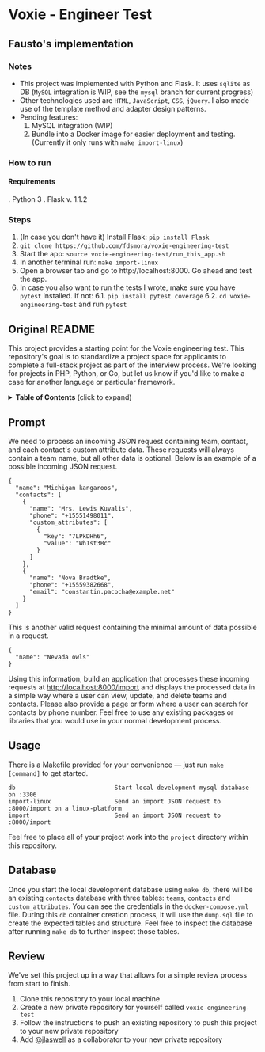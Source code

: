 # Voxie - Engineer Test
## Fausto's implementation
### Notes
- This project was implemented with Python and Flask. It uses `sqlite` as DB (`MySQL` integration is WIP, see the `mysql` branch for current progress)
- Other technologies used are `HTML`, `JavaScript`, `CSS`, `jQuery`. I also made use of the template method and adapter design patterns. 
- Pending features:
  1. MySQL integration (WIP)
  2. Bundle into a Docker image for easier deployment and testing. (Currently it only runs with `make import-linux`)
### How to run
#### Requirements
. Python  3
. Flask v. 1.1.2  

### Steps 
1. (In case you don't have it) Install Flask:
`
pip install Flask
` 
2. `git clone https://github.com/fdsmora/voxie-engineering-test`
3. Start the app:
`
source voxie-engineering-test/run_this_app.sh
` 
4. In another terminal run:
`
make import-linux
`
5. Open a browser tab and go to http://localhost:8000. Go ahead and test the app. 
6. In case you also want to run the tests I wrote, make sure you have `pytest` installed. If not:
6.1. `pip install pytest coverage`
6.2. `cd voxie-engineering-test` and run `pytest`

## Original README
This project provides a starting point for the Voxie engineering test. This repository's goal is to standardize a
project space for applicants to complete a full-stack project as part of the interview process. We're looking for
projects in PHP, Python, or Go, but let us know if you'd like to make a case for another language or particular
framework.

<details>
  <summary><strong>Table of Contents</strong> (click to expand)</summary>

- [Prompt](#prompt)
- [Usage](#usage)
- [Database](#database)
- [Review](#review)

</details>

## Prompt

We need to process an incoming JSON request containing team, contact, and each contact's custom attribute data. These
requests will always contain a team name, but all other data is optional. Below is an example of a possible incoming
JSON request.
```jsonc
{
  "name": "Michigan kangaroos",
  "contacts": [
    {
      "name": "Mrs. Lewis Kuvalis",
      "phone": "+15551498011",
      "custom_attributes": [
        {
          "key": "7LPkDHh6",
          "value": "Wh1st3Bc"
        }
      ]
    },
    {
      "name": "Nova Bradtke",
      "phone": "+15559382668",
      "email": "constantin.pacocha@example.net"
    }
  ]
}
```
This is another valid request containing the minimal amount of data possible in a request.
```jsonc
{
  "name": "Nevada owls"
}
```

Using this information, build an application that processes these incoming requests at
[http://localhost:8000/import](http://localhost:8000/import) and displays the processed data in a simple way where a
user can view, update, and delete teams and contacts. Please also provide a page or form where a user can search for
contacts by phone number. Feel free to use any existing packages or libraries that you would use in your normal
development process.

## Usage

There is a Makefile provided for your convenience — just run `make [command]` to get started.
```
db                            Start local development mysql database on :3306
import-linux                  Send an import JSON request to :8000/import on a linux-platform
import                        Send an import JSON request to :8000/import
```

Feel free to place all of your project work into the `project` directory within this repository.

## Database

Once you start the local development database using `make db`, there will be an existing `contacts` database with three
tables: `teams`, `contacts` and `custom_attributes`. You can see the credentials in the `docker-compose.yml` file.
During this `db` container creation process, it will use the `dump.sql` file to create the expected tables and
structure. Feel free to inspect the database after running `make db` to further inspect those tables.

## Review

We've set this project up in a way that allows for a simple review process from start to finish.
1. Clone this repository to your local machine
2. Create a new private repository for yourself called `voxie-engineering-test`
3. Follow the instructions to push an existing repository to push this project to your new private repository
4. Add [@jlaswell](https://github.com/jlaswell) as a collaborator to your new private repository
